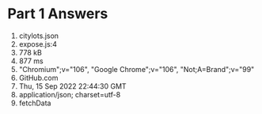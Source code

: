 # Part 1 Answers
1. citylots.json
2. expose.js:4
3. 778 kB
4. 877 ms
5. "Chromium";v="106", "Google Chrome";v="106", "Not;A=Brand";v="99"
6. GitHub.com
7. Thu, 15 Sep 2022 22:44:30 GMT
8. application/json; charset=utf-8
9. fetchData